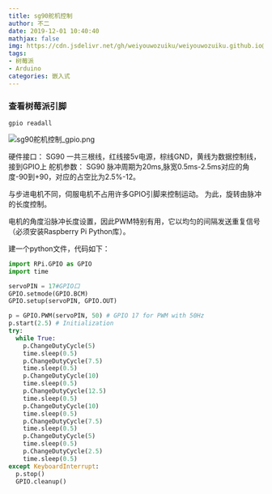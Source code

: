 ```yaml
---
title: sg90舵机控制
author: 不二
date: 2019-12-01 10:40:40
mathjax: false
img: https://cdn.jsdelivr.net/gh/weiyouwozuiku/weiyouwozuiku.github.io@src/source/_posts/PageImg/嵌入式/pcb.jpg
tags: 
- 树莓派
- Arduino
categories: 嵌入式
---
```


### 查看树莓派引脚

```shell
gpio readall
```

![sg90舵机控制_gpio.png](https://cdn.jsdelivr.net/gh/weiyouwozuiku/weiyouwozuiku.github.io@src/source/_posts/嵌入式/sg90舵机控制/sg90舵机控制_gpio.png)

硬件接口：
SG90 一共三根线，红线接5v电源，棕线GND，黄线为数据控制线，接到GPIO上
舵机参数：
SG90 脉冲周期为20ms,脉宽0.5ms-2.5ms对应的角度-90到+90，对应的占空比为2.5%-12。

与步进电机不同，伺服电机不占用许多GPIO引脚来控制运动。 为此，旋转由脉冲的长度控制。

电机的角度沿脉冲长度设置，因此PWM特别有用，它以均匀的间隔发送重复信号（必须安装Raspberry Pi Python库）。

建一个python文件，代码如下：

```python
import RPi.GPIO as GPIO
import time

servoPIN = 17#GPIO口
GPIO.setmode(GPIO.BCM)
GPIO.setup(servoPIN, GPIO.OUT)

p = GPIO.PWM(servoPIN, 50) # GPIO 17 for PWM with 50Hz
p.start(2.5) # Initialization
try:
  while True:
    p.ChangeDutyCycle(5)
    time.sleep(0.5)
    p.ChangeDutyCycle(7.5)
    time.sleep(0.5)
    p.ChangeDutyCycle(10)
    time.sleep(0.5)
    p.ChangeDutyCycle(12.5)
    time.sleep(0.5)
    p.ChangeDutyCycle(10)
    time.sleep(0.5)
    p.ChangeDutyCycle(7.5)
    time.sleep(0.5)
    p.ChangeDutyCycle(5)
    time.sleep(0.5)
    p.ChangeDutyCycle(2.5)
    time.sleep(0.5)
except KeyboardInterrupt:
  p.stop()
  GPIO.cleanup()
```
